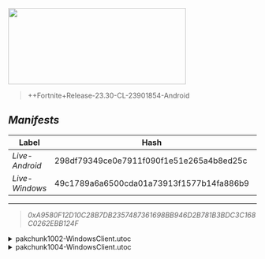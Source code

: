 <div style="pointer-events: none">
  <img style="pointer-events: none" src="https://raw.githubusercontent.com/Tectors/Archive/master/source/dependents/gen.23.30.svg" width="360" height="155">
<div>

 >  
  
  > ++Fortnite+Release-23.30-CL-23901854-Android

## *Manifests*
| Label | Hash | Route |
| - | - | - |
| *Live-Android* | 298df79349ce0e7911f090f1e51e265a4b8ed25c | [NjS8exj_1lfYQT_PLE693UlnqzrySw](https://github.com/Tectors/Archive/blob/master/manifests/NjS8exj_1lfYQT_PLE693UlnqzrySw.manifest) |
| *Live-Windows* | 49c1789a6a6500cda01a73913f1577b14fa886b9 | [juYYQy4X7Lw6BIiW0ECjs0VMaCrUtQ](https://github.com/Tectors/Archive/blob/master/manifests/juYYQy4X7Lw6BIiW0ECjs0VMaCrUtQ.manifest) |

---

> *0xA9580F12D10C28B7DB2357487361698BB946D2B781B3BDC3C168C0262EBB124F*

<details>
  <summary>pakchunk1002-WindowsClient.utoc</summary>

 > 
    0x2544C89EDF570C61FA8146D9D38D1DE29B4946CBA1369A4828A230F88898A3C9

  <img src="https://raw.githubusercontent.com/Tectors/Archive/master/source/dependents/referred/Glider_Headset.svg" width="100"> 
</details>

<details>
  <summary>pakchunk1004-WindowsClient.utoc</summary>

 > 
    0x674328C89DB80FCF680B9AC03892B4F63A39FD32D5DF4CF67FE2300DE27FE064

  <img src="https://raw.githubusercontent.com/Tectors/Archive/master/source/dependents/referred/Spray_Project_Maze.svg" width="100"> <img src="https://raw.githubusercontent.com/Tectors/Archive/master/source/dependents/referred/Pickaxe_MagicMeadow_Reward.svg" width="100"> <img src="https://raw.githubusercontent.com/Tectors/Archive/master/source/dependents/referred/MusicPack_170_MagicMeadow.svg" width="100"> <img src="https://raw.githubusercontent.com/Tectors/Archive/master/source/dependents/referred/Emoji_S23_Project_Vi.svg" width="100"> <img src="https://raw.githubusercontent.com/Tectors/Archive/master/source/dependents/referred/Emoji_S23_Project_Maze_Ma.svg" width="100"> <img src="https://raw.githubusercontent.com/Tectors/Archive/master/source/dependents/referred/Emoji_S23_Project_Maze_Ll.svg" width="100"> <img src="https://raw.githubusercontent.com/Tectors/Archive/master/source/dependents/referred/Emoji_S23_Project_Maze_Gr.svg" width="100"> <img src="https://raw.githubusercontent.com/Tectors/Archive/master/source/dependents/referred/Emoji_S23_Project_Maze_Ca.svg" width="100"> <img src="https://raw.githubusercontent.com/Tectors/Archive/master/source/dependents/referred/Emoji_S23_Project_Maze_Be.svg" width="100"> 
</details>

